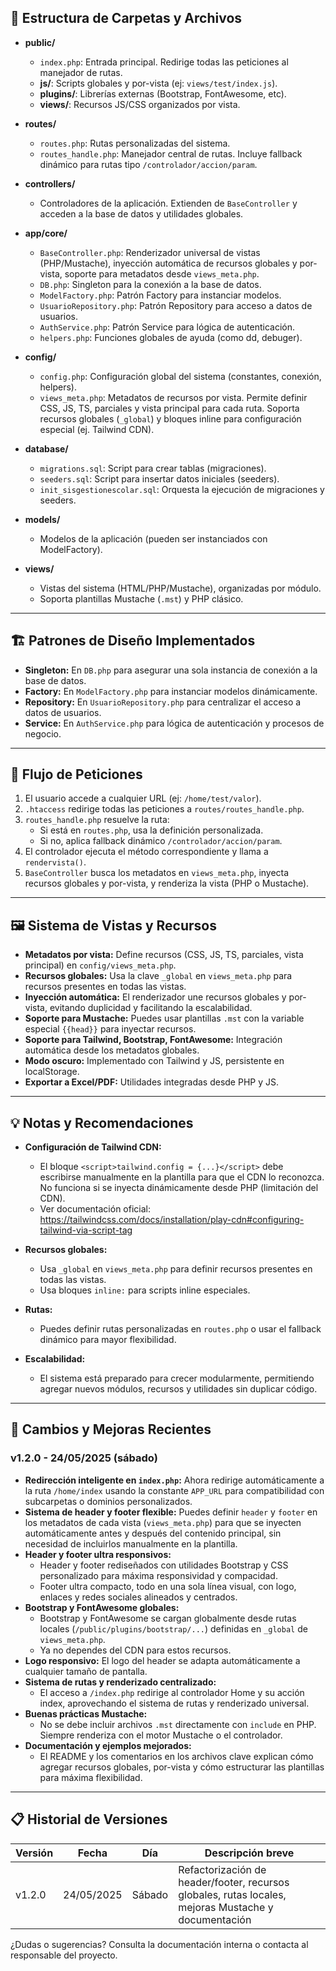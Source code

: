 <!--
# 📚 Documentación del Proyecto Academia
-->

## 📁 Estructura de Carpetas y Archivos

- **public/**
  - `index.php`: Entrada principal. Redirige todas las peticiones al manejador de rutas.
  - **js/**: Scripts globales y por-vista (ej: `views/test/index.js`).
  - **plugins/**: Librerías externas (Bootstrap, FontAwesome, etc).
  - **views/**: Recursos JS/CSS organizados por vista.

- **routes/**
  - `routes.php`: Rutas personalizadas del sistema.
  - `routes_handle.php`: Manejador central de rutas. Incluye fallback dinámico para rutas tipo `/controlador/accion/param`.

- **controllers/**
  - Controladores de la aplicación. Extienden de `BaseController` y acceden a la base de datos y utilidades globales.

- **app/core/**
  - `BaseController.php`: Renderizador universal de vistas (PHP/Mustache), inyección automática de recursos globales y por-vista, soporte para metadatos desde `views_meta.php`.
  - `DB.php`: Singleton para la conexión a la base de datos.
  - `ModelFactory.php`: Patrón Factory para instanciar modelos.
  - `UsuarioRepository.php`: Patrón Repository para acceso a datos de usuarios.
  - `AuthService.php`: Patrón Service para lógica de autenticación.
  - `helpers.php`: Funciones globales de ayuda (como dd, debuger).

- **config/**
  - `config.php`: Configuración global del sistema (constantes, conexión, helpers).
  - `views_meta.php`: Metadatos de recursos por vista. Permite definir CSS, JS, TS, parciales y vista principal para cada ruta. Soporta recursos globales (`_global`) y bloques inline para configuración especial (ej. Tailwind CDN).

- **database/**
  - `migrations.sql`: Script para crear tablas (migraciones).
  - `seeders.sql`: Script para insertar datos iniciales (seeders).
  - `init_sisgestionescolar.sql`: Orquesta la ejecución de migraciones y seeders.

- **models/**
  - Modelos de la aplicación (pueden ser instanciados con ModelFactory).

- **views/**
  - Vistas del sistema (HTML/PHP/Mustache), organizadas por módulo.
  - Soporta plantillas Mustache (`.mst`) y PHP clásico.

---

## 🏗️ Patrones de Diseño Implementados

- **Singleton:** En `DB.php` para asegurar una sola instancia de conexión a la base de datos.
- **Factory:** En `ModelFactory.php` para instanciar modelos dinámicamente.
- **Repository:** En `UsuarioRepository.php` para centralizar el acceso a datos de usuarios.
- **Service:** En `AuthService.php` para lógica de autenticación y procesos de negocio.

---

## 🔄 Flujo de Peticiones

1. El usuario accede a cualquier URL (ej: `/home/test/valor`).
2. `.htaccess` redirige todas las peticiones a `routes/routes_handle.php`.
3. `routes_handle.php` resuelve la ruta:
   - Si está en `routes.php`, usa la definición personalizada.
   - Si no, aplica fallback dinámico `/controlador/accion/param`.
4. El controlador ejecuta el método correspondiente y llama a `rendervista()`.
5. `BaseController` busca los metadatos en `views_meta.php`, inyecta recursos globales y por-vista, y renderiza la vista (PHP o Mustache).

---

## 🖼️ Sistema de Vistas y Recursos

- **Metadatos por vista:** Define recursos (CSS, JS, TS, parciales, vista principal) en `config/views_meta.php`.
- **Recursos globales:** Usa la clave `_global` en `views_meta.php` para recursos presentes en todas las vistas.
- **Inyección automática:** El renderizador une recursos globales y por-vista, evitando duplicidad y facilitando la escalabilidad.
- **Soporte para Mustache:** Puedes usar plantillas `.mst` con la variable especial `{{head}}` para inyectar recursos.
- **Soporte para Tailwind, Bootstrap, FontAwesome:** Integración automática desde los metadatos globales.
- **Modo oscuro:** Implementado con Tailwind y JS, persistente en localStorage.
- **Exportar a Excel/PDF:** Utilidades integradas desde PHP y JS.

---

## 💡 Notas y Recomendaciones

- **Configuración de Tailwind CDN:**
  - El bloque `<script>tailwind.config = {...}</script>` debe escribirse manualmente en la plantilla para que el CDN lo reconozca. No funciona si se inyecta dinámicamente desde PHP (limitación del CDN).
  - Ver documentación oficial: https://tailwindcss.com/docs/installation/play-cdn#configuring-tailwind-via-script-tag

- **Recursos globales:**
  - Usa `_global` en `views_meta.php` para definir recursos presentes en todas las vistas.
  - Usa bloques `inline:` para scripts inline especiales.

- **Rutas:**
  - Puedes definir rutas personalizadas en `routes.php` o usar el fallback dinámico para mayor flexibilidad.

- **Escalabilidad:**
  - El sistema está preparado para crecer modularmente, permitiendo agregar nuevos módulos, recursos y utilidades sin duplicar código.

---

## 🚀 Cambios y Mejoras Recientes

### v1.2.0 - 24/05/2025 (sábado)

- **Redirección inteligente en `index.php`:** Ahora redirige automáticamente a la ruta `/home/index` usando la constante `APP_URL` para compatibilidad con subcarpetas o dominios personalizados.
- **Sistema de header y footer flexible:** Puedes definir `header` y `footer` en los metadatos de cada vista (`views_meta.php`) para que se inyecten automáticamente antes y después del contenido principal, sin necesidad de incluirlos manualmente en la plantilla.
- **Header y footer ultra responsivos:**
  - Header y footer rediseñados con utilidades Bootstrap y CSS personalizado para máxima responsividad y compacidad.
  - Footer ultra compacto, todo en una sola línea visual, con logo, enlaces y redes sociales alineados y centrados.
- **Bootstrap y FontAwesome globales:**
  - Bootstrap y FontAwesome se cargan globalmente desde rutas locales (`/public/plugins/bootstrap/...`) definidas en `_global` de `views_meta.php`.
  - Ya no dependes del CDN para estos recursos.
- **Logo responsivo:** El logo del header se adapta automáticamente a cualquier tamaño de pantalla.
- **Sistema de rutas y renderizado centralizado:**
  - El acceso a `/index.php` redirige al controlador Home y su acción index, aprovechando el sistema de rutas y renderizado universal.
- **Buenas prácticas Mustache:**
  - No se debe incluir archivos `.mst` directamente con `include` en PHP. Siempre renderiza con el motor Mustache o el controlador.
- **Documentación y ejemplos mejorados:**
  - El README y los comentarios en los archivos clave explican cómo agregar recursos globales, por-vista y cómo estructurar las plantillas para máxima flexibilidad.

---

## 📋 Historial de Versiones

| Versión  | Fecha         | Día      | Descripción breve                                 |
|----------|--------------|----------|---------------------------------------------------|
| v1.2.0   | 24/05/2025    | Sábado   | Refactorización de header/footer, recursos globales, rutas locales, mejoras Mustache y documentación |

¿Dudas o sugerencias? Consulta la documentación interna o contacta al responsable del proyecto.
